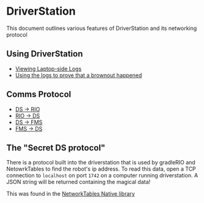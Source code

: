 # DriverStation
This document outlines various features of DriverStation and its networking protocol

## Using DriverStation
 - [Viewing Laptop-side Logs](https://wpilib.screenstepslive.com/s/currentCS/m/troubleshooting/l/599678-driver-station-log-file-viewer)
 - [Using the logs to prove that a brownout happened](https://wpilib.screenstepslive.com/s/currentCS/m/troubleshooting/l/599749-roborio-brownout-and-understanding-current-draw)

## Comms Protocol
 - [DS -> RIO](https://frcture.readthedocs.io/en/latest/driverstation/ds_to_rio.html)
 - [RIO -> DS](https://frcture.readthedocs.io/en/latest/driverstation/rio_to_ds.html)
 - [DS -> FMS](https://frcture.readthedocs.io/en/latest/driverstation/ds_to_fms.html)
 - [FMS -> DS](https://frcture.readthedocs.io/en/latest/driverstation/fms_to_ds.html)

## The "Secret DS protocol"
There is a protocol built into the driverstation that is used by gradleRIO and NetowrkTables to find the robot's ip address. To read this data, open a TCP connection to `localhost` on port `1742` on a computer running driverstation. A JSON string will be returned containing the magical data!

This was found in the [NetworkTables Native library](https://github.com/wpilibsuite/allwpilib/blob/221011494d202770ad275c88cd7380119505e65d/ntcore/src/main/native/cpp/DsClient.cpp#L73-L144)
